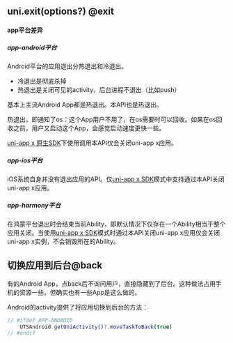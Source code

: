 ## uni.exit(options?) @exit

<!-- UTSAPIJSON.exit.description -->

<!-- UTSAPIJSON.exit.compatibility -->

#### app平台差异  

##### app-android平台  
Android平台的应用退出分热退出和冷退出。
- 冷退出是彻底杀掉
- 热退出是关闭可见的activity，后台进程不退出（比如push）

基本上主流Android App都是热退出。本API也是热退出。

热退出，即通知了os：这个App用户不用了，在os需要时可以回收。如果在os回收之前，用户又启动这个App，会感觉启动速度更快一些。

[uni-app x 原生SDK](../native)下使用调用本API仅会关闭uni-app x应用。

##### app-ios平台  
iOS系统自身并没有退出应用的API。仅[uni-app x SDK](../native)模式中支持通过本API关闭uni-app x应用。

##### app-harmony平台
在鸿蒙平台退出时会结束当前Ability，即默认情况下仅存在一个Ability相当于整个应用关闭。当使用[uni-app x SDK](../native)模式时通过本API关闭uni-app x应用仅会关闭uni-app x实例，不会销毁所在的Ability。


<!-- UTSAPIJSON.exit.param -->

<!-- UTSAPIJSON.exit.returnValue -->

<!-- UTSAPIJSON.exit.tutorial -->

<!-- UTSAPIJSON.exit.example -->

<!-- UTSAPIJSON.general_type.name -->

<!-- UTSAPIJSON.general_type.param -->

## 切换应用到后台@back

有的Android App，点back后不询问用户，直接隐藏到了后台。这种做法占用手机的资源一些，但确实也有一些App是这么做的。

Android的activity提供了将应用切换到后台的方法：
```ts
// #ifdef APP-ANDROID
	UTSAndroid.getUniActivity()?.moveTaskToBack(true)
// #endif
```
